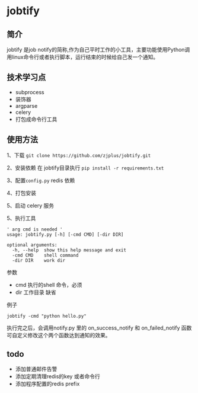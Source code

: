 # jobtify

## 简介

jobtify 是job notify的简称,作为自己平时工作的小工具，主要功能使用Python调用linux命令行或者执行脚本，运行结束的时候给自己发一个通知。


## 技术学习点

* subprocess
* 装饰器
* argparse
* celery
* 打包成命令行工具

## 使用方法

1、下载 `git clone https://github.com/zjplus/jobtify.git`

2、安装依赖 在 jobtify目录执行 `pip install -r requirements.txt`

3、配置`config.py` redis 依赖

4、打包安装

5、启动 celery 服务

5、执行工具

```
' arg cmd is needed '
usage: jobtify.py [-h] [-cmd CMD] [-dir DIR]

optional arguments:
  -h, --help  show this help message and exit
  -cmd CMD    shell command
  -dir DIR    work dir
```

参数
* cmd 执行的shell 命令，必须
* dir 工作目录 缺省

例子

```jobtify -cmd "python hello.py"```

执行完之后，会调用notify.py 里的 on_success_notify 和 on_failed_notify 函数
可自定义修改这个两个函数达到通知的效果。

## todo

* 添加普通邮件告警
* 添加定期清理redis的key 或者命令行
* 添加程序配置的redis prefix